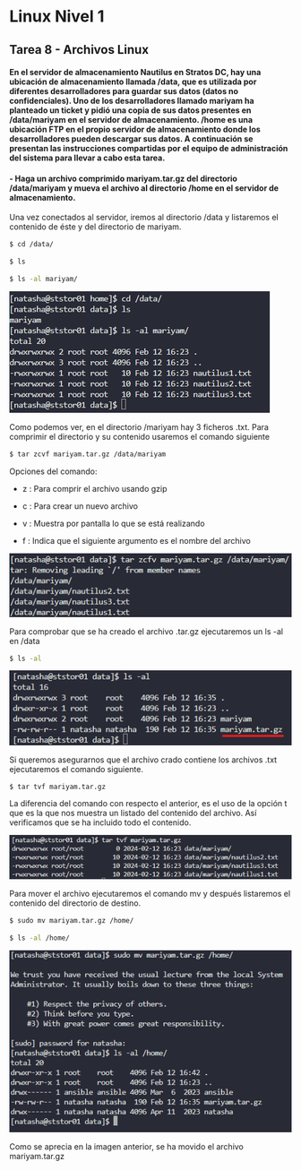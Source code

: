# Linux Nivel 1

## Tarea 8 - Archivos Linux

#### En el servidor de almacenamiento Nautilus en Stratos DC, hay una ubicación de almacenamiento llamada /data, que es utilizada por diferentes desarrolladores para guardar sus datos (datos no confidenciales). Uno de los desarrolladores llamado mariyam ha planteado un ticket y pidió una copia de sus datos presentes en /data/mariyam en el servidor de almacenamiento. /home es una ubicación FTP en el propio servidor de almacenamiento donde los desarrolladores pueden descargar sus datos. A continuación se presentan las instrucciones compartidas por el equipo de administración del sistema para llevar a cabo esta tarea.

#### - Haga un archivo comprimido mariyam.tar.gz del directorio /data/mariyam y mueva el archivo al directorio /home en el servidor de almacenamiento.

Una vez conectados al servidor, iremos al directorio /data y listaremos el contenido de éste y del directorio de mariyam.

```bash
$ cd /data/
```

```bash
$ ls
```

```bash
$ ls -al mariyam/
```

![comando cd](/img/LINUX/LinuxL01/Task08_01_cd.png)

Como podemos ver, en el directorio /mariyam hay 3 ficheros .txt. Para comprimir el directorio y su contenido usaremos el comando siguiente

```bash
$ tar zcvf mariyam.tar.gz /data/mariyam
```

Opciones del comando:

- z : Para comprir el archivo usando gzip

- c : Para crear un nuevo archivo

- v : Muestra por pantalla lo que se está realizando

- f : Indica que el siguiente argumento es el nombre del archivo

![comando tar](/img/LINUX/LinuxL01/Task08_02_tar_zcfv.png)

Para comprobar que se ha creado el archivo .tar.gz ejecutaremos un ls -al en /data

```bash
$ ls -al
```

![comando ls](/img/LINUX/LinuxL01/Task08_03_ls_al.png)

Si queremos asegurarnos que el archivo crado contiene los archivos .txt ejecutaremos el comando siguiente.

```bash
$ tar tvf mariyam.tar.gz
```

La diferencia del comando con respecto el anterior, es el uso de la opción t que es la que nos muestra un listado del contenido del archivo. Así verificamos que se ha incluido todo el contenido.

![comando tar](/img/LINUX/LinuxL01/Task08_04_tar_tvf.png)

Para mover el archivo ejecutaremos el comando mv y después listaremos el contenido del directorio de destino.

```bash
$ sudo mv mariyam.tar.gz /home/
```

```bash
$ ls -al /home/
```

![comando sudo mv](/img/LINUX/LinuxL01/Task08_05_sudo_mv.png)

Como se aprecia en la imagen anterior, se ha movido el archivo mariyam.tar.gz
